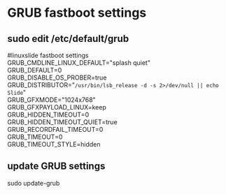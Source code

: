 # GRUB fastboot settings

## sudo edit /etc/default/grub

#linuxslide fastboot settings \
GRUB_CMDLINE_LINUX_DEFAULT="splash quiet" \
GRUB_DEFAULT=0 \
GRUB_DISABLE_OS_PROBER=true \
GRUB_DISTRIBUTOR="`/usr/bin/lsb_release -d -s 2>/dev/null || echo Slide`" \
GRUB_GFXMODE="1024x768" \
GRUB_GFXPAYLOAD_LINUX=keep \
GRUB_HIDDEN_TIMEOUT=0 \
GRUB_HIDDEN_TIMEOUT_QUIET=true \
GRUB_RECORDFAIL_TIMEOUT=0 \
GRUB_TIMEOUT=0 \
GRUB_TIMEOUT_STYLE=hidden

## update GRUB settings
sudo update-grub
